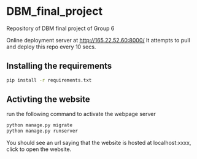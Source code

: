 # DBM_final_project

Repository of DBM final project of Group 6

Online deployment server at http://165.22.52.60:8000/
It attempts to pull and deploy this repo every 10 secs. 

## Installing the requirements

```bash
pip install -r requirements.txt
```

## Activting the website 

run the following command to activate the webpage server

```bash
python manage.py migrate
python manage.py runserver
```

You should see an url saying that the website is hosted at localhost:xxxx, click to open the website. 
